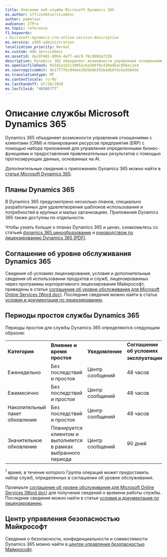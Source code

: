 ```yaml
---
title: Описание веб-службы Microsoft Dynamics 365
ms.author: office365servicedesc
author: pamelaar
audience: ITPro
ms.topic: reference
f1_keywords:
- microsoft-dynamics-crm-online-service-description
ms.service: o365-administration
localization_priority: Normal
ms.custom: Adm_ServiceDesc
ms.assetid: dac07401-80b4-4af7-a6c9-7bc080da7236
description: Dynamics 365 объединяет возможности управления отношениями с клиентами (CRM) и планирования ресурсов предприятия (ERP) через набор приложений для управления бизнес-функциями и предоставления замечательных результатов.
ms.openlocfilehash: 032d2a1d11390b1c6a3b6f8c439ad6ac956ec1e4
ms.sourcegitcommit: 4b17f7f6c04dee202bb8b391badb6fdcba5b8dde
ms.translationtype: MT
ms.contentlocale: ru-RU
ms.lasthandoff: 07/28/2020
ms.locfileid: "46505777"
---
```

# <a name="microsoft-dynamics-365-service-description"></a>Описание службы Microsoft Dynamics 365

Dynamics 365 объединяет возможности управления отношениями с клиентами (CRM) и планирования ресурсов предприятия (ERP) с помощью набора приложений для управления определенными бизнес-функциями и предоставления привлекательных результатов с помощью прогнозирующих данных, основанных на AI.

Дополнительные сведения о приложениях Dynamics 365 можно найти в [статье Microsoft Dynamics 365](https://dynamics.microsoft.com).
  
## <a name="dynamics-365-plans"></a>Планы Dynamics 365

В Dynamics 365 предусмотрено несколько планов, специально разработанных для удовлетворения шаблонов использования и потребностей в крупных и малых организациях. Приложения Dynamics 365 также доступны по отдельности.

Чтобы узнать больше о планах Dynamics 365 и ценах, ознакомьтесь со статьей [dynamics 365 ценообразование](https://dynamics.microsoft.com/pricing) и [руководством по лицензированию Dynamics 365 (PDF)](https://go.microsoft.com/fwlink/?LinkId=866544).
  
## <a name="dynamics-365-service-level-agreement"></a>Соглашение об уровне обслуживания Dynamics 365

Сведения об условиях лицензирования, условия и дополнительные сведения об использовании продуктов и служб, лицензированных через программы корпоративного лицензирования Майкрософт, приведены в статье [соглашение об уровне обслуживания для Microsoft Online Services (Word doc)](https://www.microsoftvolumelicensing.com/Downloader.aspx?DocumentId=17583). Последние сведения можно найти в статье [условия и документация по лицензированию](https://go.microsoft.com/fwlink/?linkid=272026).
  
## <a name="dynamics-365-service-downtime-windows"></a>Периоды простоя службы Dynamics 365

Периоды простоя для службы Dynamics 365 определяются следующим образом:
  
|||||
|:-----|:-----|:-----|:-----|
|**Категория** <br/> |**Влияние и время простоя** <br/> |**Уведомление** <br/> |**Соглашение об условиях эксплуатации**<sup>1</sup> <br/> |
|Еженедельно  <br/> |Без последствий и простоя  <br/> |Центр сообщений  <br/> |48 часов  <br/> |
|Ежемесячно  <br/> |Без последствий и простоя  <br/> |Центр сообщений  <br/> |48 часов  <br/> |
|Накопительный пакет обновления  <br/> |Без последствий и простоя  <br/> |Центр сообщений  <br/> |48 часов  <br/> |
|Значительное обновление  <br/> |Планируется клиентом и выполняется в рамках выбранного периода  <br/> |Центр сообщений  <br/> |90 дней  <br/> |

<sup>1</sup> время, в течение которого Группа операций может предоставить набор служб, определенных в соглашении об уровне обслуживания. <br/>

Проверьте [соглашение об уровне обслуживания для Microsoft Online Services (Word doc)](https://www.microsoftvolumelicensing.com/Downloader.aspx?DocumentId=17583) для получения сведений о времени работы службы. Последние сведения можно найти в статье [условия и документация по лицензированию](https://go.microsoft.com/fwlink/?linkid=272026). 
  
## <a name="microsoft-trust-center"></a>Центр управления безопасностью Майкрософт

Сведения о безопасности, конфиденциальности и совместимости Dynamics 365 можно найти в [центре управления безопасностью Майкрософт](https://www.microsoft.com/trust-center/product-overview).
  
